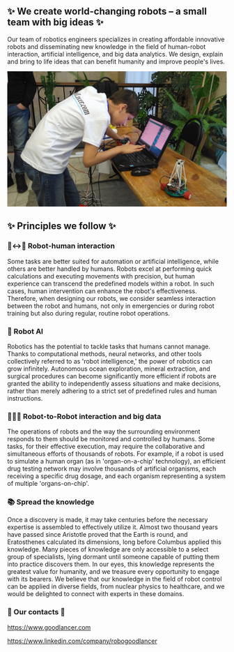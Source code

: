 ## ✨ We create world-changing robots – a small team with big ideas ✨

Our team of robotics engineers specializes in creating affordable innovative robots and disseminating new knowledge in the field of human-robot interaction, artificial intelligence, and big data analytics. We design, explain and bring to life ideas that can benefit humanity and improve people's lives.

![Goodlancer.com robots](../IvanAndJason.jpg?raw=true "Ivan Nefedov is tuning racing robot")

## ✨ Principles we follow ✨

### 🤖<->🧑 Robot-human interaction

Some tasks are better suited for automation or artificial intelligence, while others are better handled by humans. Robots excel at performing quick calculations and executing movements with precision, but human experience can transcend the predefined models within a robot. In such cases, human intervention can enhance the robot's effectiveness. Therefore, when designing our robots, we consider seamless interaction between the robot and humans, not only in emergencies or during robot training but also during regular, routine robot operations.

### 🧠 Robot AI

Robotics has the potential to tackle tasks that humans cannot manage. Thanks to computational methods, neural networks, and other tools collectively referred to as 'robot intelligence,' the power of robotics can grow infinitely. Autonomous ocean exploration, mineral extraction, and surgical procedures can become significantly more efficient if robots are granted the ability to independently assess situations and make decisions, rather than merely adhering to a strict set of predefined rules and human instructions.

### 🤖🤖🤖 Robot-to-Robot interaction and big data

The operations of robots and the way the surrounding environment responds to them should be monitored and controlled by humans. Some tasks, for their effective execution, may require the collaborative and simultaneous efforts of thousands of robots. For example, if a robot is used to simulate a human organ (as in 'organ-on-a-chip' technology), an efficient drug testing network may involve thousands of artificial organisms, each receiving a specific drug dosage, and each organism representing a system of multiple 'organs-on-chip'.

### 📚 Spread the knowledge

Once a discovery is made, it may take centuries before the necessary expertise is assembled to effectively utilize it. Almost two thousand years have passed since Aristotle proved that the Earth is round, and Eratosthenes calculated its dimensions, long before Columbus applied this knowledge. Many pieces of knowledge are only accessible to a select group of specialists, lying dormant until someone capable of putting them into practice discovers them. In our eyes, this knowledge represents the greatest value for humanity, and we treasure every opportunity to engage with its bearers. We believe that our knowledge in the field of robot control can be applied in diverse fields, from nuclear physics to healthcare, and we would be delighted to connect with experts in these domains.

### 📧 Our contacts 📧

https://www.goodlancer.com

https://www.linkedin.com/company/robogoodlancer


